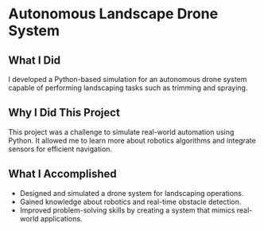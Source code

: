 # Autonomous Landscape Drone System

## What I Did
I developed a Python-based simulation for an autonomous drone system capable of performing landscaping tasks such as trimming and spraying.

## Why I Did This Project
This project was a challenge to simulate real-world automation using Python. It allowed me to learn more about robotics algorithms and integrate sensors for efficient navigation.

## What I Accomplished
- Designed and simulated a drone system for landscaping operations.
- Gained knowledge about robotics and real-time obstacle detection.
- Improved problem-solving skills by creating a system that mimics real-world applications.
